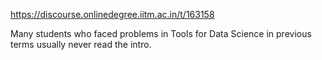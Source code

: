 https://discourse.onlinedegree.iitm.ac.in/t/163158

Many students who faced problems in Tools for Data Science in previous terms usually never read the intro.